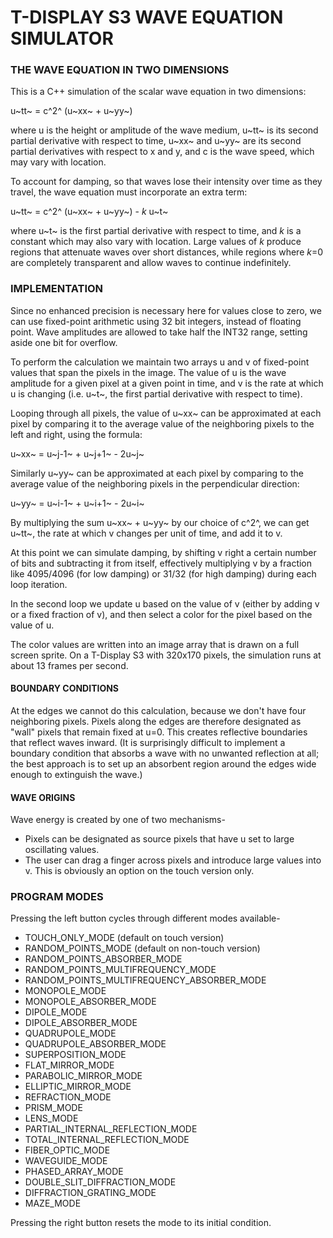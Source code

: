# T-DISPLAY S3 WAVE EQUATION SIMULATOR

### THE WAVE EQUATION IN TWO DIMENSIONS

This is a C++ simulation of the scalar wave equation in two dimensions:

u~tt~ = c^2^ (u~xx~ + u~yy~)

where u is the height or amplitude of the wave medium, u~tt~ is its second partial derivative with respect to time, u~xx~ and u~yy~ are its second partial derivatives with respect to x and y, and c is the wave speed, which may vary with location.

To account for damping, so that waves lose their intensity over time as they travel, the wave equation must incorporate an extra term:

u~tt~ = c^2^ (u~xx~ + u~yy~) - *k* u~t~

where u~t~ is the first partial derivative with respect to time, and *k* is a constant which may also vary with location. Large values of *k* produce regions that attenuate waves over short distances, while regions where *k*=0 are completely transparent and allow waves to continue indefinitely.

### IMPLEMENTATION

Since no enhanced precision is necessary here for values close to zero, we can use fixed-point arithmetic using 32 bit integers, instead of floating point. Wave amplitudes are allowed to take half the INT32 range, setting aside one bit for overflow.

To perform the calculation we maintain two arrays u and v of fixed-point values that span the pixels in the image. The value of u is the wave amplitude for a given pixel at a given point in time, and v is the rate at which u is changing (i.e. u~t~, the first partial derivative with respect to time).

Looping through all pixels, the value of u~xx~ can be approximated at each pixel by comparing it to the average value of the neighboring pixels to the left and right, using the formula:

u~xx~ = u~j-1~ + u~j+1~ - 2u~j~

Similarly u~yy~ can be approximated at each pixel by comparing to the average value of the neighboring pixels in the perpendicular direction:

u~yy~ = u~i-1~ + u~i+1~ - 2u~i~

By multiplying the sum u~xx~ + u~yy~ by our choice of c^2^, we can get u~tt~, the rate at which v changes per unit of time, and add it to v.

At this point we can simulate damping, by shifting v right a certain number of bits and subtracting it from itself, effectively multiplying v by a fraction like 4095/4096 (for low damping) or 31/32 (for high damping) during each loop iteration.

In the second loop we update u based on the value of v (either by adding v or a fixed fraction of v), and then select a color for the pixel based on the value of u.

The color values are written into an image array that is drawn on a full screen sprite. On a T-Display S3 with 320x170 pixels, the simulation runs at about 13 frames per second.

#### BOUNDARY CONDITIONS

At the edges we cannot do this calculation, because we don't have four neighboring pixels. Pixels along the edges are therefore designated as "wall" pixels that remain fixed at u=0. This creates reflective boundaries that reflect waves inward. (It is surprisingly difficult to implement a boundary condition that absorbs a wave with no unwanted reflection at all; the best approach is to set up an absorbent region around the edges wide enough to extinguish the wave.)

#### WAVE ORIGINS

Wave energy is created by one of two mechanisms-
- Pixels can be designated as source pixels that have u set to large oscillating values.
- The user can drag a finger across pixels and introduce large values into v. This is obviously an option on the touch version only.

### PROGRAM MODES

Pressing the left button cycles through different modes available-
- TOUCH_ONLY_MODE (default on touch version)
- RANDOM_POINTS_MODE (default on non-touch version)
- RANDOM_POINTS_ABSORBER_MODE
- RANDOM_POINTS_MULTIFREQUENCY_MODE
- RANDOM_POINTS_MULTIFREQUENCY_ABSORBER_MODE
- MONOPOLE_MODE
- MONOPOLE_ABSORBER_MODE
- DIPOLE_MODE
- DIPOLE_ABSORBER_MODE
- QUADRUPOLE_MODE
- QUADRUPOLE_ABSORBER_MODE
- SUPERPOSITION_MODE
- FLAT_MIRROR_MODE
- PARABOLIC_MIRROR_MODE
- ELLIPTIC_MIRROR_MODE
- REFRACTION_MODE
- PRISM_MODE
- LENS_MODE
- PARTIAL_INTERNAL_REFLECTION_MODE
- TOTAL_INTERNAL_REFLECTION_MODE
- FIBER_OPTIC_MODE
- WAVEGUIDE_MODE
- PHASED_ARRAY_MODE
- DOUBLE_SLIT_DIFFRACTION_MODE
- DIFFRACTION_GRATING_MODE
- MAZE_MODE

Pressing the right button resets the mode to its initial condition.
